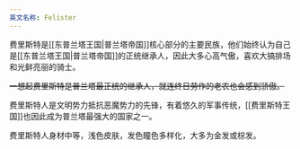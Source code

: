 ```yaml
---
英文名称: Felister
---
```

费里斯特是[[东普兰塔王国|普兰塔帝国]]核心部分的主要民族，他们始终认为自己是[[东普兰塔王国|普兰塔帝国]]的正统继承人，因此大多心高气傲，喜欢大搞排场和光鲜亮丽的骑士。 

~~一想起费里斯特是普兰塔最正统的继承人，就连终日劳作的老农也会感到骄傲。~~ 

费里斯特人是文明势力抵抗恶魔势力的先锋，有着悠久的军事传统，[[费里斯特王国]]也因此成为普兰塔最强大的国家之一。 

费里斯特人身材中等，浅色皮肤，发色瞳色多样化，大多为金发或棕发。
